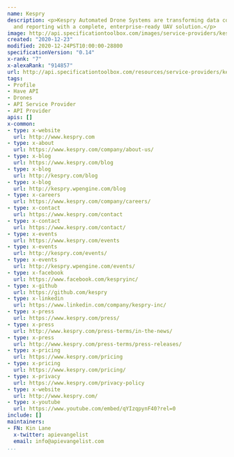 ```yaml
---
name: Kespry
description: <p>Kespry Automated Drone Systems are transforming data collection, analysis
  and reporting with a complete, enterprise-ready UAV solution.</p>
image: http://api.specificationtoolbox.com/images/service-providers/kespry.jpg
created: "2020-12-23"
modified: 2020-12-24PST10:00:00-28800
specificationVersion: "0.14"
x-rank: "7"
x-alexaRank: "914857"
url: http://api.specificationtoolbox.com/resources/service-providers/kespry/
tags:
- Profile
- Have API
- Drones
- API Service Provider
- API Provider
apis: []
x-common:
- type: x-website
  url: http://www.kespry.com
- type: x-about
  url: https://www.kespry.com/company/about-us/
- type: x-blog
  url: https://www.kespry.com/blog
- type: x-blog
  url: http://kespry.com/blog
- type: x-blog
  url: http://kespry.wpengine.com/blog
- type: x-careers
  url: https://www.kespry.com/company/careers/
- type: x-contact
  url: https://www.kespry.com/contact
- type: x-contact
  url: https://www.kespry.com/contact/
- type: x-events
  url: https://www.kespry.com/events
- type: x-events
  url: http://kespry.com/events/
- type: x-events
  url: http://kespry.wpengine.com/events/
- type: x-facebook
  url: https://www.facebook.com/kespryinc/
- type: x-github
  url: https://github.com/kespry
- type: x-linkedin
  url: https://www.linkedin.com/company/kespry-inc/
- type: x-press
  url: https://www.kespry.com/press/
- type: x-press
  url: http://www.kespry.com/press-terms/in-the-news/
- type: x-press
  url: http://www.kespry.com/press-terms/press-releases/
- type: x-pricing
  url: https://www.kespry.com/pricing
- type: x-pricing
  url: https://www.kespry.com/pricing/
- type: x-privacy
  url: https://www.kespry.com/privacy-policy
- type: x-website
  url: http://www.kespry.com/
- type: x-youtube
  url: https://www.youtube.com/embed/qYIzqpynF40?rel=0
include: []
maintainers:
- FN: Kin Lane
  x-twitter: apievangelist
  email: info@apievangelist.com
...
```

